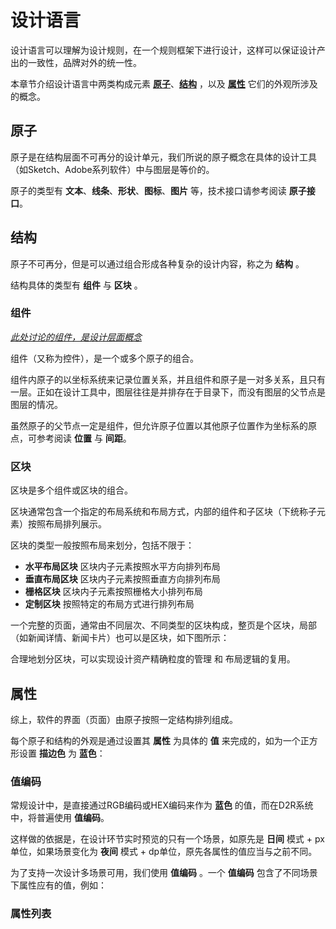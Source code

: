 # 设计语言

设计语言可以理解为设计规则，在一个规则框架下进行设计，这样可以保证设计产出的一致性，品牌对外的统一性。

本章节介绍设计语言中两类构成元素 **[原子](#原子)**、**[结构](#结构)** ，以及 **[属性](#属性)** 它们的外观所涉及的概念。


## 原子

原子是在结构层面不可再分的设计单元，我们所说的原子概念在具体的设计工具（如Sketch、Adobe系列软件）中与图层是等价的。

原子的类型有 **文本**、**线条**、**形状**、**图标**、**图片** 等，技术接口请参考阅读 **原子接口**。


## 结构

原子不可再分，但是可以通过组合形成各种复杂的设计内容，称之为 **结构** 。

结构具体的类型有 **组件** 与 **区块** 。

### 组件

<u>_此处讨论的组件，是设计层面概念_</u>

组件（又称为控件），是一个或多个原子的组合。

组件内原子的以坐标系统来记录位置关系，并且组件和原子是一对多关系，且只有一层。正如在设计工具中，图层往往是并排存在于目录下，而没有图层的父节点是图层的情况。

虽然原子的父节点一定是组件，但允许原子位置以其他原子位置作为坐标系的原点，可参考阅读 **位置** 与 **间距**。



### 区块

区块是多个组件或区块的组合。

区块通常包含一个指定的布局系统和布局方式，内部的组件和子区块（下统称子元素）按照布局排列展示。

区块的类型一般按照布局来划分，包括不限于：

* **水平布局区块** 区块内子元素按照水平方向排列布局
* **垂直布局区块** 区块内子元素按照垂直方向排列布局
* **栅格区块** 区块内子元素按照栅格大小排列布局
* **定制区块** 按照特定的布局方式进行排列布局

一个完整的页面，通常由不同层次、不同类型的区块构成，整页是个区块，局部（如新闻详情、新闻卡片）也可以是区块，如下图所示：


合理地划分区块，可以实现设计资产精确粒度的管理 和 布局逻辑的复用。


## 属性

综上，软件的界面（页面）由原子按照一定结构排列组成。

每个原子和结构的外观是通过设置其 **属性** 为具体的 **值** 来完成的，如为一个正方形设置 **描边色** 为 **蓝色**：


### 值编码

常规设计中，是直接通过RGB编码或HEX编码来作为 **蓝色** 的值，而在D2R系统中，将普遍使用 **值编码**。

这样做的依据是，在设计环节实时预览的只有一个场景，如原先是 **日间** 模式 + px单位，如果场景变化为 **夜间** 模式 + dp单位，原先各属性的值应当与之前不同。

为了支持一次设计多场景可用，我们使用 **值编码** 。一个 **值编码** 包含了不同场景下属性应有的值，例如：


### 属性列表
